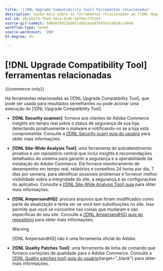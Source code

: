 ```yaml
---
title: '[!DNL Upgrade Compatibility Tool] Ferramentas relacionadas'
description: Saiba mais sobre as ferramentas relacionadas ao [!DNL Upgrade Compatibility Tool] no seu projeto do Adobe Commerce.
exl-id: a8cebb74-fba9-42ce-914b-b8fb6c7f53bf
source-git-commit: 8d0d8f9822b88f2dd8cbae8f6d7e3cdb14cc4848
workflow-type: tm+mt
source-wordcount: '200'
ht-degree: 0%

---
```


# [!DNL Upgrade Compatibility Tool] ferramentas relacionadas

{{commerce-only}}

Há ferramentas relacionadas ao [!DNL Upgrade Compatibility Tool], que pode ser usada para resultados semelhantes ou pode acionar uma execução do [!DNL Upgrade Compatibility Tool].

- **[!DNL Security scanner]**: fornece aos clientes do Adobe Commerce insights em tempo real sobre o status de segurança de sua loja, detectando proativamente o malware e notificando-os se a loja está comprometida. Consulte a [[!DNL Security scan] guia do usuário](https://docs.magento.com/user-guide/magento/security-scan.html) para obter mais informações.

- **[!DNL Site-Wide Analysis Tool]**: uma ferramenta de autoatendimento proativa e um repositório central que inclui insights e recomendações detalhados do sistema para garantir a segurança e a operabilidade da instalação do Adobe Commerce. Ele fornece monitoramento de desempenho em tempo real, relatórios e conselhos 24 horas por dia, 7 dias por semana, para identificar possíveis problemas e fornecer melhor visibilidade sobre a integridade do site, a segurança e as configurações do aplicativo. Consulte a [[!DNL Site-Wide Analysis Tool] guia](../../tools/site-wide-analysis-tool/intro.md) para obter mais informações.

- **[!DNL AmpersandHQ]**: procura arquivos que foram modificados como parte da atualização e tenta ver se você tem substituições no site. Isso permite que você se concentre nas coisas que mudaram e são específicas do seu site. Consulte a [[!DNL AmpersandHQ] guia do repositório](https://github.com/AmpersandHQ) para obter mais informações.

  >[!WARNING]
  >
  >[!DNL AmpersandHQ] não é uma ferramenta oficial do Adobe.

- **[!DNL Quality Patches Tool]**: uma ferramenta de linha de comando que fornece correções de qualidade para o Adobe Commerce. Consulte a [[!DNL Quality patches tool] guia do usuário](https://experienceleague.adobe.com/tools/commerce-quality-patches/index.html){target="_blank"} para obter mais informações.
